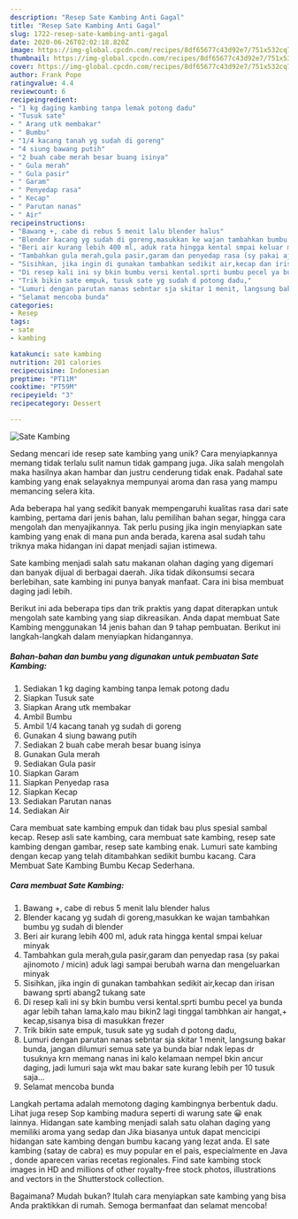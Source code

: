 ```yaml
---
description: "Resep Sate Kambing Anti Gagal"
title: "Resep Sate Kambing Anti Gagal"
slug: 1722-resep-sate-kambing-anti-gagal
date: 2020-06-26T02:02:18.820Z
image: https://img-global.cpcdn.com/recipes/8df65677c43d92e7/751x532cq70/sate-kambing-foto-resep-utama.jpg
thumbnail: https://img-global.cpcdn.com/recipes/8df65677c43d92e7/751x532cq70/sate-kambing-foto-resep-utama.jpg
cover: https://img-global.cpcdn.com/recipes/8df65677c43d92e7/751x532cq70/sate-kambing-foto-resep-utama.jpg
author: Frank Pope
ratingvalue: 4.4
reviewcount: 6
recipeingredient:
- "1 kg daging kambing tanpa lemak potong dadu"
- "Tusuk sate"
- " Arang utk membakar"
- " Bumbu"
- "1/4 kacang tanah yg sudah di goreng"
- "4 siung bawang putih"
- "2 buah cabe merah besar buang isinya"
- " Gula merah"
- " Gula pasir"
- " Garam"
- " Penyedap rasa"
- " Kecap"
- " Parutan nanas"
- " Air"
recipeinstructions:
- "Bawang +, cabe di rebus 5 menit lalu blender halus"
- "Blender kacang yg sudah di goreng,masukkan ke wajan tambahkan bumbu yg sudah di blender"
- "Beri air kurang lebih 400 ml, aduk rata hingga kental smpai keluar minyak"
- "Tambahkan gula merah,gula pasir,garam dan penyedap rasa (sy pakai ajinomoto / micin) aduk lagi sampai berubah warna dan mengeluarkan minyak"
- "Sisihkan, jika ingin di gunakan tambahkan sedikit air,kecap dan irisan bawang sprti abang2 tukang sate"
- "Di resep kali ini sy bkin bumbu versi kental.sprti bumbu pecel ya bunda agar lebih tahan lama,kalo mau bikin2 lagi tinggal tambhkan air hangat,+ kecap,sisanya bisa di masukkan frezer"
- "Trik bikin sate empuk, tusuk sate yg sudah d potong dadu,"
- "Lumuri dengan parutan nanas sebntar sja skitar 1 menit, langsung bakar bunda, jangan dilumuri semua sate ya bunda biar ndak lepas dr tusuknya krn memang nanas ini kalo kelamaan nempel bkin ancur daging, jadi lumuri saja wkt mau bakar sate kurang lebih per 10 tusuk saja..."
- "Selamat mencoba bunda"
categories:
- Resep
tags:
- sate
- kambing

katakunci: sate kambing 
nutrition: 201 calories
recipecuisine: Indonesian
preptime: "PT11M"
cooktime: "PT59M"
recipeyield: "3"
recipecategory: Dessert

---
```



![Sate Kambing](https://img-global.cpcdn.com/recipes/8df65677c43d92e7/751x532cq70/sate-kambing-foto-resep-utama.jpg)

Sedang mencari ide resep sate kambing yang unik? Cara menyiapkannya memang tidak terlalu sulit namun tidak gampang juga. Jika salah mengolah maka hasilnya akan hambar dan justru cenderung tidak enak. Padahal sate kambing yang enak selayaknya mempunyai aroma dan rasa yang mampu memancing selera kita.

Ada beberapa hal yang sedikit banyak mempengaruhi kualitas rasa dari sate kambing, pertama dari jenis bahan, lalu pemilihan bahan segar, hingga cara mengolah dan menyajikannya. Tak perlu pusing jika ingin menyiapkan sate kambing yang enak di mana pun anda berada, karena asal sudah tahu triknya maka hidangan ini dapat menjadi sajian istimewa.

Sate kambing menjadi salah satu makanan olahan daging yang digemari dan banyak dijual di berbagai daerah. Jika tidak dikonsumsi secara berlebihan, sate kambing ini punya banyak manfaat. Cara ini bisa membuat daging jadi lebih.


Berikut ini ada beberapa tips dan trik praktis yang dapat diterapkan untuk mengolah sate kambing yang siap dikreasikan. Anda dapat membuat Sate Kambing menggunakan 14 jenis bahan dan 9 tahap pembuatan. Berikut ini langkah-langkah dalam menyiapkan hidangannya.

<!--inarticleads1-->

##### Bahan-bahan dan bumbu yang digunakan untuk pembuatan Sate Kambing:

1. Sediakan 1 kg daging kambing tanpa lemak potong dadu
1. Siapkan Tusuk sate
1. Siapkan  Arang utk membakar
1. Ambil  Bumbu
1. Ambil 1/4 kacang tanah yg sudah di goreng
1. Gunakan 4 siung bawang putih
1. Sediakan 2 buah cabe merah besar buang isinya
1. Gunakan  Gula merah
1. Sediakan  Gula pasir
1. Siapkan  Garam
1. Siapkan  Penyedap rasa
1. Siapkan  Kecap
1. Sediakan  Parutan nanas
1. Sediakan  Air


Cara membuat sate kambing empuk dan tidak bau plus spesial sambal kecap. Resep asli sate kambing, cara membuat sate kambing, resep sate kambing dengan gambar, resep sate kambing enak. Lumuri sate kambing dengan kecap yang telah ditambahkan sedikit bumbu kacang. Cara Membuat Sate Kambing Bumbu Kecap Sederhana. 

<!--inarticleads2-->

##### Cara membuat Sate Kambing:

1. Bawang +, cabe di rebus 5 menit lalu blender halus
1. Blender kacang yg sudah di goreng,masukkan ke wajan tambahkan bumbu yg sudah di blender
1. Beri air kurang lebih 400 ml, aduk rata hingga kental smpai keluar minyak
1. Tambahkan gula merah,gula pasir,garam dan penyedap rasa (sy pakai ajinomoto / micin) aduk lagi sampai berubah warna dan mengeluarkan minyak
1. Sisihkan, jika ingin di gunakan tambahkan sedikit air,kecap dan irisan bawang sprti abang2 tukang sate
1. Di resep kali ini sy bkin bumbu versi kental.sprti bumbu pecel ya bunda agar lebih tahan lama,kalo mau bikin2 lagi tinggal tambhkan air hangat,+ kecap,sisanya bisa di masukkan frezer
1. Trik bikin sate empuk, tusuk sate yg sudah d potong dadu,
1. Lumuri dengan parutan nanas sebntar sja skitar 1 menit, langsung bakar bunda, jangan dilumuri semua sate ya bunda biar ndak lepas dr tusuknya krn memang nanas ini kalo kelamaan nempel bkin ancur daging, jadi lumuri saja wkt mau bakar sate kurang lebih per 10 tusuk saja...
1. Selamat mencoba bunda


Langkah pertama adalah memotong daging kambingnya berbentuk dadu. Lihat juga resep Sop kambing madura seperti di warung sate 😀 enak lainnya. Hidangan sate kambing menjadi salah satu olahan daging yang memiliki aroma yang sedap dan Jika biasanya untuk dapat mencicipi hidangan sate kambing dengan bumbu kacang yang lezat anda. El sate kambing (satay de cabra) es muy popular en el país, especialmente en Java , donde aparecen varias recetas regionales. Find sate kambing stock images in HD and millions of other royalty-free stock photos, illustrations and vectors in the Shutterstock collection. 

Bagaimana? Mudah bukan? Itulah cara menyiapkan sate kambing yang bisa Anda praktikkan di rumah. Semoga bermanfaat dan selamat mencoba!
